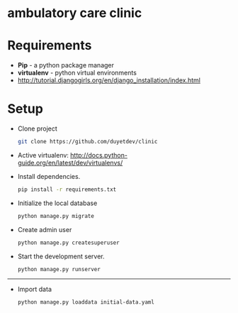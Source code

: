 # ambulatory care clinic

# Requirements

- **Pip** - a python package manager
- **virtualenv** - python virtual environments
- http://tutorial.djangogirls.org/en/django_installation/index.html

# Setup 

* Clone project 
	
	```sh
	git clone https://github.com/duyetdev/clinic
	```

* Active virtualenv: http://docs.python-guide.org/en/latest/dev/virtualenvs/
* Install dependencies.

	```sh
	pip install -r requirements.txt
	```

* Initialize the local database
	
	```sh
	python manage.py migrate
	```
* Create admin user
	
	```sh
	python manage.py createsuperuser
	```

* Start the development server.
	
	```sh
	python manage.py runserver
	```

-------------------------------

* Import data 

	```sh
	python manage.py loaddata initial-data.yaml
	```